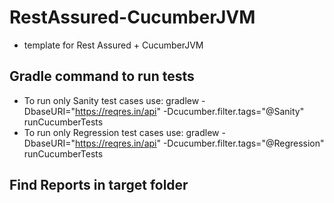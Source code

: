 # RestAssured-CucumberJVM
- template for Rest Assured + CucumberJVM

## Gradle command to run tests
- To run only Sanity test cases use: gradlew -DbaseURI="https://reqres.in/api" -Dcucumber.filter.tags="@Sanity" runCucumberTests
- To run only Regression test cases use: gradlew -DbaseURI="https://reqres.in/api" -Dcucumber.filter.tags="@Regression" runCucumberTests

## Find Reports in target folder



